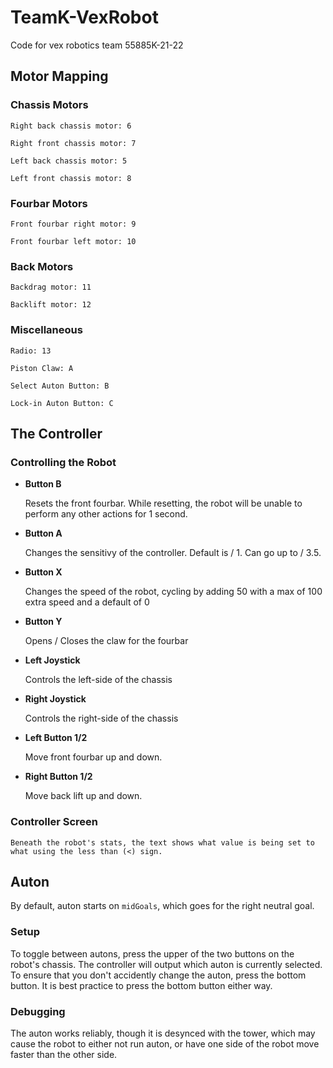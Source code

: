 
# TeamK-VexRobot

Code for vex robotics team 55885K-21-22


## Motor Mapping


### Chassis Motors

    Right back chassis motor: 6

    Right front chassis motor: 7
    
    Left back chassis motor: 5

    Left front chassis motor: 8


### Fourbar Motors

    Front fourbar right motor: 9

    Front fourbar left motor: 10


### Back Motors

    Backdrag motor: 11

    Backlift motor: 12


### Miscellaneous
    
    Radio: 13

    Piston Claw: A

    Select Auton Button: B

    Lock-in Auton Button: C

  

## The Controller


### Controlling the Robot


* **Button B**

    Resets the front fourbar. While resetting, the robot will be unable to perform any other actions for 1 second.


* **Button A**

    Changes the sensitivy of the controller. Default is / 1. Can go up to / 3.5.


* **Button X**

	Changes the speed of the robot, cycling by adding 50 with a max of 100 extra speed and a default of 0


* **Button Y**

	Opens / Closes the claw for the fourbar


* **Left Joystick**

	Controls the left-side of the chassis


* **Right Joystick**

	Controls the right-side of the chassis


* **Left Button 1/2**

	Move front fourbar up and down.


* **Right Button 1/2**

	Move back lift up and down.




### Controller Screen


    Beneath the robot's stats, the text shows what value is being set to what using the less than (<) sign.

  
  

## Auton


By default, auton starts on `midGoals`, which goes for the right neutral goal.

### Setup

To toggle between autons, press the upper of the two buttons on the robot's chassis. The controller will output which auton is currently selected. To ensure that you don't accidently change the auton, press the bottom button. It is best practice to press the bottom button either way.

### Debugging

The auton works reliably, though it is desynced with the tower, which may cause the robot to either not run auton, or have one side of the robot move faster than the other side.